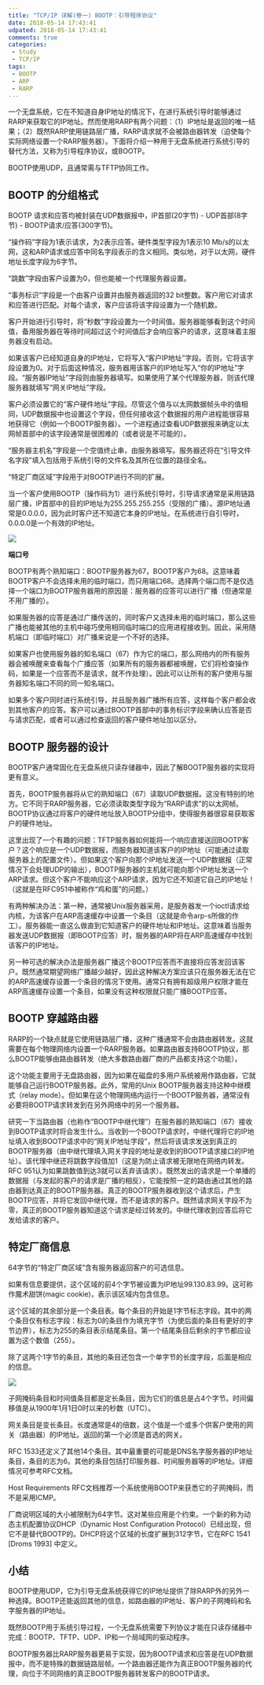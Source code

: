 ```yaml
---
title: "TCP/IP 详解(卷一) BOOTP：引导程序协议"
date: 2018-05-14 17:43:41
udpated: 2018-05-14 17:43:41
comments: true
categories:
 - Study
 - TCP/IP
tags:
 - BOOTP
 - ARP
 - RARP
---
```


一个无盘系统，它在不知道自身IP地址的情况下，在进行系统引导时能够通过RARP来获取它的IP地址。然而使用RARP有两个问题：（1）IP地址是返回的唯一结果；（2）既然RARP使用链路层广播，RARP请求就不会被路由器转发（迫使每个实际网络设置一个RARP服务器）。下面将介绍一种用于无盘系统进行系统引导的替代方法，又称为引导程序协议，或BOOTP。

BOOTP使用UDP，且通常需与TFTP协同工作。

## BOOTP 的分组格式

BOOTP 请求和应答均被封装在UDP数据报中，IP首部(20字节) - UDP首部(8字节) - BOOTP请求/应答(300字节)。

“操作码”字段为1表示请求，为2表示应答。硬件类型字段为1表示10 Mb/s的以太网，这和ARP请求或应答中同名字段表示的含义相同。类似地，对于以太网，硬件地址长度字段为6字节。

“跳数”字段由客户设置为0，但也能被一个代理服务器设置。

“事务标识”字段是一个由客户设置并由服务器返回的32 bit整数。客户用它对请求和应答进行匹配。对每个请求，客户应该将该字段设置为一个随机数。

客户开始进行引导时，将“秒数”字段设置为一个时间值。服务器能够看到这个时间值，备用服务器在等待时间超过这个时间值后才会响应客户的请求，这意味着主服务器没有启动。
<!--more-->

如果该客户已经知道自身的IP地址，它将写入“客户IP地址”字段。否则，它将该字段设置为0。对于后面这种情况，服务器用该客户的IP地址写入“你的IP地址”字段。“服务器IP地址”字段则由服务器填写。如果使用了某个代理服务器，则该代理服务器就填写“网关IP地址”字段。

客户必须设置它的“客户硬件地址”字段。尽管这个值与以太网数据帧头中的值相同，UDP数据报中也设置这个字段，但任何接收这个数据报的用户进程能很容易地获得它（例如一个BOOTP服务器）。一个进程通过查看UDP数据报来确定以太网帧首部中的该字段通常是很困难的（或者说是不可能的）。

“服务器主机名”字段是一个空值终止串，由服务器填写。服务器还将在“引导文件名字段”填入包括用于系统引导的文件名及其所在位置的路径全名。

“特定厂商区域”字段用于对BOOTP进行不同的扩展。

当一个客户使用BOOTP（操作码为1）进行系统引导时，引导请求通常是采用链路层广播，IP首部中的目的IP地址为255.255.255.255（受限的广播）。源IP地址通常是0.0.0.0，因为此时客户还不知道它本身的IP地址。在系统进行自引导时，0.0.0.0是一个有效的IP地址。

![](/images/tcp-ip/bootp-format.jpg)

**端口号**

BOOTP有两个熟知端口：BOOTP服务器为67，BOOTP客户为68。这意味着BOOTP客户不会选择未用的临时端口，而只用端口68。选择两个端口而不是仅选择一个端口为BOOTP服务器用的原因是：服务器的应答可以进行广播（但通常是不用广播的）。

如果服务器的应答是通过广播传送的，同时客户又选择未用的临时端口，那么这些广播也能被其他的主机中碰巧使用相同临时端口的应用进程接收到。因此，采用随机端口（即临时端口）对广播来说是一个不好的选择。

如果客户也使用服务器的知名端口（67）作为它的端口，那么网络内的所有服务器会被唤醒来查看每个广播应答（如果所有的服务器都被唤醒，它们将检查操作码，如果是一个应答而不是请求，就不作处理）。因此可以让所有的客户使用与服务器知名端口不同的同一知名端口。

如果多个客户同时进行系统引导，并且服务器广播所有应答，这样每个客户都会收到其他客户的应答。客户可以通过BOOTP首部中的事务标识字段来确认应答是否与请求匹配，或者可以通过检查返回的客户硬件地址加以区分。

## BOOTP 服务器的设计

BOOTP客户通常固化在无盘系统只读存储器中，因此了解BOOTP服务器的实现将更有意义。

首先，BOOTP服务器将从它的熟知端口（67）读取UDP数据报。这没有特别的地方。它不同于RARP服务器，它必须读取类型字段为“RARP请求”的以太网帧。BOOTP协议通过将客户的硬件地址放入BOOTP分组中，使得服务器很容易获取客户的硬件地址。

这里出现了一个有趣的问题：TFTP服务器如何能将一个响应直接送回BOOTP客户？这个响应是一个UDP数据报，而服务器知道该客户的IP地址（可能通过读取服务器上的配置文件）。但如果这个客户向那个IP地址发送一个UDP数据报（正常情况下会处理UDP的输出），BOOTP服务器的主机就可能向那个IP地址发送一个ARP请求。但这个客户不能响应这个ARP请求，因为它还不知道它自己的IP地址！（这就是在RFC951中被称作“鸡和蛋”的问题。）

有两种解决办法：第一种，通常被Unix服务器采用，是服务器发一个ioctl请求给内核，为该客户在ARP高速缓存中设置一个条目（这就是命令arp-s所做的作工）。服务器能一直这么做直到它知道客户的硬件地址和IP地址。这意味着当服务器发送UDP数据报（即BOOTP应答）时，服务器的ARP将在ARP高速缓存中找到该客户的IP地址。

另一种可选的解决办法是服务器广播这个BOOTP应答而不直接将应答发回该客户。既然通常期望网络广播越少越好，因此这种解决方案应该只在服务器无法在它的ARP高速缓存设置一个条目的情况下使用。通常只有拥有超级用户权限才能在ARP高速缓存设置一个条目，如果没有这种权限就只能广播BOOTP应答。

## BOOTP 穿越路由器

RARP的一个缺点就是它使用链路层广播，这种广播通常不会由路由器转发。这就需要在每个物理网络内设置一个RARP服务器。如果路由器支持BOOTP协议，那么BOOTP能够由路由器转发（绝大多数路由器厂商的产品都支持这个功能）。

这个功能主要用于无盘路由器，因为如果在磁盘的多用户系统被用作路由器，它就能够自己运行BOOTP服务器。此外，常用的Unix BOOTP服务器支持这种中继模式（relay mode）。但如果在这个物理网络内运行一个BOOTP服务器，通常没有必要将BOOTP请求转发到在另外网络中的另一个服务器。

研究一下当路由器（也称作“BOOTP中继代理”）在服务器的熟知端口（67）接收到BOOTP请求时将会发生什么。当收到一个BOOTP请求时，中继代理将它的IP地址填入收到BOOTP请求中的“网关IP地址字段”，然后将该请求发送到真正的BOOTP服务器（由中继代理填入网关字段的地址是收到的BOOTP请求接口的IP地址）。该代理中继还将跳数字段值加1（这是为防止请求被无限地在网络内转发。RFC 951认为如果跳数值到达3就可以丢弃该请求）。既然发出的请求是一个单播的数据报（与发起的客户的请求是广播的相反），它能按照一定的路由通过其他的路由器到达真正的BOOTP服务器。真正的BOOTP服务器收到这个请求后，产生BOOTP应答，并将它发回中继代理，而不是请求的客户。既然请求网关字段不为零，真正的BOOTP服务器知道这个请求是经过转发的。中继代理收到应答后将它发给请求的客户。

## 特定厂商信息

64字节的“特定厂商区域”含有服务器返回客户的可选信息。

如果有信息要提供，这个区域的前4个字节被设置为IP地址99.130.83.99。这可称作魔术甜饼(magic cookie)，表示该区域内包含信息。

这个区域的其余部分是一个条目表。每个条目的开始是1字节标志字段。其中的两个条目仅有标志字段：标志为0的条目作为填充字节（为使后面的条目有更好的字节边界），标志为255的条目表示结尾条目。第一个结尾条目后剩余的字节都应设置为这个数值（255）。

除了这两个1字节的条目，其他的条目还包含一个单字节的长度字段，后面是相应的信息。

![](/images/tcp-ip/vendor-specific-area-format.jpg)

子网掩码条目和时间值条目都是定长条目，因为它们的值总是占4个字节。时间偏移值是从1900年1月1日0时以来的秒数（UTC）。

网关条目是变长条目。长度通常是4的倍数，这个值是一个或多个供客户使用的网关（路由器）的IP地址。返回的第一个必须是首选的网关。

RFC 1533还定义了其他14个条目。其中最重要的可能是DNS名字服务器的IP地址条目，条目的志为6。其他的条目包括打印服务器、时间服务器等的IP地址。详细情况可参考RFC文档。

Host Requirements RFC文档推荐一个系统使用BOOTP来获悉它的子网掩码，而不是采用ICMP。

厂商说明区域的大小被限制为64字节。这对某些应用是个约束。一个新的称为动态主机配置协议DHCP（Dynamic Host Configuration Protocol）已经出现，但它不是替代BOOTP的。DHCP将这个区域的长度扩展到312字节，它在RFC 1541 [Droms 1993] 中定义。

## 小结

BOOTP使用UDP，它为引导无盘系统获得它的IP地址提供了除RARP外的另外一种选择。BOOTP还能返回其他的信息，如路由器的IP地址、客户的子网掩码和名字服务器的IP地址。

既然BOOTP用于系统引导过程，一个无盘系统需要下列协议才能在只读存储器中完成：BOOTP、TFTP、UDP、IP和一个局域网的驱动程序。

BOOTP服务器比RARP服务器更易于实现，因为BOOTP请求和应答是在UDP数据报中，而不是特殊的数据链路层帧。一个路由器还能作为真正BOOTP服务器的代理，向位于不同网络的真正BOOTP服务器转发客户的BOOTP请求。

